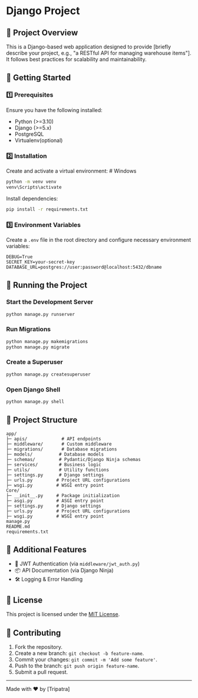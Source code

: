 # Django Project

## 📌 Project Overview
This is a Django-based web application designed to provide [briefly describe your project, e.g., "a RESTful API for managing warehouse items"]. It follows best practices for scalability and maintainability.

## 🚀 Getting Started

### 1️⃣ Prerequisites
Ensure you have the following installed:
- Python (>=3.10)
- Django (>=5.x)
- PostgreSQL
- Virtualenv(optional)


### 2️⃣ Installation
Create and activate a virtual environment: # Windows
```sh
python -m venv venv
venv\Scripts\activate
```

Install dependencies:
```sh
pip install -r requirements.txt
```

### 3️⃣ Environment Variables
Create a `.env` file in the root directory and configure necessary environment variables:
```
DEBUG=True
SECRET_KEY=your-secret-key
DATABASE_URL=postgres://user:password@localhost:5432/dbname
```

## 🏃 Running the Project
### Start the Development Server
```sh
python manage.py runserver
```

### Run Migrations
```sh
python manage.py makemigrations
python manage.py migrate
```

### Create a Superuser
```sh
python manage.py createsuperuser
```

### Open Django Shell
```sh
python manage.py shell
```

## 📂 Project Structure
```
app/
├─ apis/             # API endpoints
├─ middleware/       # Custom middleware
├─ migrations/       # Database migrations
├─ models/          # Database models
├─ schemas/         # Pydantic/Django Ninja schemas
├─ services/        # Business logic
├─ utils/           # Utility functions
├─ settings.py      # Django settings
├─ urls.py         # Project URL configurations
├─ wsgi.py         # WSGI entry point
Core/
├─ __init__.py     # Package initialization
├─ asgi.py         # ASGI entry point
├─ settings.py     # Django settings
├─ urls.py         # Project URL configurations
├─ wsgi.py         # WSGI entry point
manage.py
README.md
requirements.txt
```

## 🔧 Additional Features
- 🔑 JWT Authentication (via `middleware/jwt_auth.py`)
- 📦 API Documentation (via Django Ninja)
- 🛠️ Logging & Error Handling

## 📜 License
This project is licensed under the [MIT License](LICENSE).

## 🤝 Contributing
1. Fork the repository.
2. Create a new branch: `git checkout -b feature-name`.
3. Commit your changes: `git commit -m 'Add some feature'`.
4. Push to the branch: `git push origin feature-name`.
5. Submit a pull request.

---
Made with ❤️ by [Tripatra]

